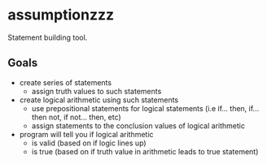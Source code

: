 # assumptionzzz
Statement building tool.

## Goals
- create series of statements
	- assign truth values to such statements
- create logical arithmetic using such statements
	- use prepositional statements for logical statements (i.e if... then, if... then not, if not... then, etc)
	- assign statements to the conclusion values of logical arithmetic
- program will tell you if logical arithmetic
	- is valid (based on if logic lines up)
	- is true (based on if truth value in arithmetic leads to true statement)